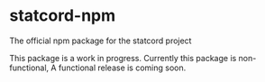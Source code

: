 # statcord-npm
The official npm package for the statcord project

This package is a work in progress. Currently this package is non-functional, A functional release is coming soon.